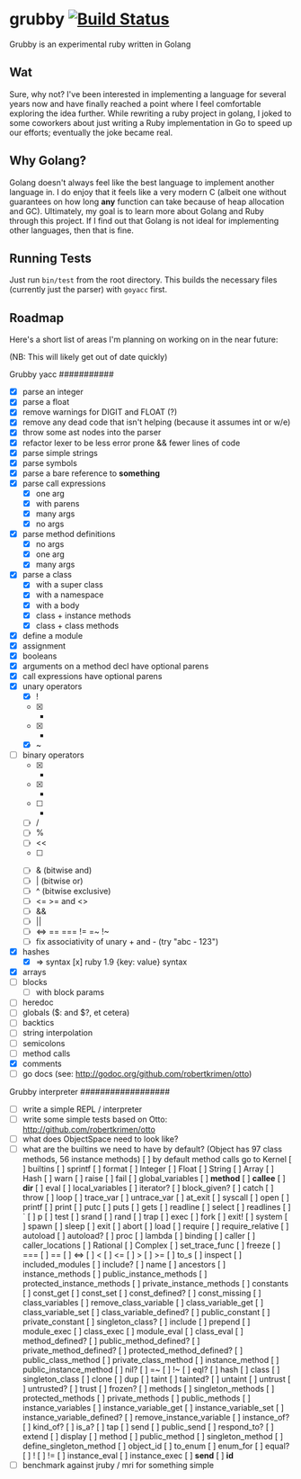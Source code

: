 grubby [![Build Status](https://secure.travis-ci.org/grubby/grubby.png?branch=master)](http://travis-ci.org/grubby/grubby)
======


Grubby is an experimental ruby written in Golang

Wat
---

Sure, why not? I've been interested in implementing a language for several years now and have finally reached a point where I feel comfortable exploring the idea further. While rewriting a ruby project in golang, I joked to some coworkers about just writing a Ruby implementation in Go to speed up our efforts; eventually the joke became real.

Why Golang?
-----------

Golang doesn't always feel like the best language to implement another language in. I do enjoy that it feels like a very modern C (albeit one without guarantees on how long **any** function can take because of heap allocation and GC). Ultimately, my goal is to learn more about Golang and Ruby through this project. If I find out that Golang is not ideal for implementing other languages, then that is fine.

Running Tests
-------------

Just run `bin/test` from the root directory. This builds the necessary files (currently just the parser) with `goyacc` first.

Roadmap
-------

Here's a short list of areas I'm planning on working on in the near future:

(NB: This will likely get out of date quickly)

Grubby yacc
###########
* [x] parse an integer
* [x] parse a float
* [x] remove warnings for DIGIT and FLOAT (?)
* [x] remove any dead code that isn't helping (because it assumes int or w/e)
* [x] throw some ast nodes into the parser
* [x] refactor lexer to be less error prone && fewer lines of code
* [x] parse simple strings
* [x] parse symbols
* [x] parse a bare reference to **something**
* [x] parse call expressions
    * [x] one arg
    * [x] with parens
    * [x] many args
    * [x] no args
* [x] parse method definitions
    * [x] no args
    * [x] one arg
    * [x] many args
* [x] parse a class
    * [x] with a super class
    * [x] with a namespace
    * [x] with a body
    * [x] class + instance methods
    * [x] class + class methods
* [x] define a module
* [x] assignment
* [x] booleans
* [x] arguments on a method decl have optional parens
* [x] call expressions have optional parens
* [x] unary operators
    * [x] !
    * [x] +
    * [x] -
    * [x] ~
* [ ] binary operators
    * [x] +
    * [x] -
    * [ ] *
    * [ ] /
    * [ ] %
    * [ ] <<
    * [ ] >>
    * [ ] & (bitwise and)
    * [ ] | (bitwise or)
    * [ ] ^ (bitwise exclusive)
    * [ ] <= >= and <>
    * [ ] &&
    * [ ] ||
    * [ ] <=> == === != =~ !~
    * [ ] fix associativity of unary + and - (try "abc - 123")
* [x] hashes
    * [x] => syntax
      [x] ruby 1.9 {key: value} syntax
* [x] arrays
* [ ] blocks
    * [ ] with block params
* [ ] heredoc
* [ ] globals ($: and $?, et cetera)
* [ ] backtics
* [ ] string interpolation
* [ ] semicolons
* [ ] method calls
* [x] comments
* [ ] go docs (see: http://godoc.org/github.com/robertkrimen/otto)

Grubby interpreter
##################
* [ ] write a simple REPL / interpreter
* [ ] write some simple tests based on Otto: http://github.com/robertkrimen/otto
* [ ] what does ObjectSpace need to look like?
* [ ] what are the builtins we need to have by default?
    (Object has 97 class methods, 56 instance methods)
    [ ] by default method calls go to Kernel
    [ ] builtins
        [ ] sprintf
        [ ] format
        [ ] Integer
        [ ] Float
        [ ] String
        [ ] Array
        [ ] Hash
        [ ] warn
        [ ] raise
        [ ] fail
        [ ] global_variables
        [ ] __method__
        [ ] __callee__
        [ ] __dir__
        [ ] eval
        [ ] local_variables
        [ ] iterator?
        [ ] block_given?
        [ ] catch
        [ ] throw
        [ ] loop
        [ ] trace_var
        [ ] untrace_var
        [ ] at_exit
        [ ] syscall
        [ ] open
        [ ] printf
        [ ] print
        [ ] putc
        [ ] puts
        [ ] gets
        [ ] readline
        [ ] select
        [ ] readlines
        [ ] `
        [ ] p
        [ ] test
        [ ] srand
        [ ] rand
        [ ] trap
        [ ] exec
        [ ] fork
        [ ] exit!
        [ ] system
        [ ] spawn
        [ ] sleep
        [ ] exit
        [ ] abort
        [ ] load
        [ ] require
        [ ] require_relative
        [ ] autoload
        [ ] autoload?
        [ ] proc
        [ ] lambda
        [ ] binding
        [ ] caller
        [ ] caller_locations
        [ ] Rational
        [ ] Complex
        [ ] set_trace_func
        [ ] freeze
        [ ] ===
        [ ] ==
        [ ] <=>
        [ ] <
        [ ] <=
        [ ] >
        [ ] >=
        [ ] to_s
        [ ] inspect
        [ ] included_modules
        [ ] include?
        [ ] name
        [ ] ancestors
        [ ] instance_methods
        [ ] public_instance_methods
        [ ] protected_instance_methods
        [ ] private_instance_methods
        [ ] constants
        [ ] const_get
        [ ] const_set
        [ ] const_defined?
        [ ] const_missing
        [ ] class_variables
        [ ] remove_class_variable
        [ ] class_variable_get
        [ ] class_variable_set
        [ ] class_variable_defined?
        [ ] public_constant
        [ ] private_constant
        [ ] singleton_class?
        [ ] include
        [ ] prepend
        [ ] module_exec
        [ ] class_exec
        [ ] module_eval
        [ ] class_eval
        [ ] method_defined?
        [ ] public_method_defined?
        [ ] private_method_defined?
        [ ] protected_method_defined?
        [ ] public_class_method
        [ ] private_class_method
        [ ] instance_method
        [ ] public_instance_method
        [ ] nil?
        [ ] =~
        [ ] !~
        [ ] eql?
        [ ] hash
        [ ] class
        [ ] singleton_class
        [ ] clone
        [ ] dup
        [ ] taint
        [ ] tainted?
        [ ] untaint
        [ ] untrust
        [ ] untrusted?
        [ ] trust
        [ ] frozen?
        [ ] methods
        [ ] singleton_methods
        [ ] protected_methods
        [ ] private_methods
        [ ] public_methods
        [ ] instance_variables
        [ ] instance_variable_get
        [ ] instance_variable_set
        [ ] instance_variable_defined?
        [ ] remove_instance_variable
        [ ] instance_of?
        [ ] kind_of?
        [ ] is_a?
        [ ] tap
        [ ] send
        [ ] public_send
        [ ] respond_to?
        [ ] extend
        [ ] display
        [ ] method
        [ ] public_method
        [ ] singleton_method
        [ ] define_singleton_method
        [ ] object_id
        [ ] to_enum
        [ ] enum_for
        [ ] equal?
        [ ] !
        [ ] !=
        [ ] instance_eval
        [ ] instance_exec
        [ ] __send__
        [ ] __id__
* [ ] benchmark against jruby / mri for something simple
